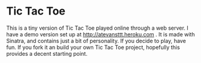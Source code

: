 Tic Tac Toe
================
This is a tiny version of Tic Tac Toe played online through a web server. I have a demo version set up at http://atevansttt.heroku.com . It is made with Sinatra, and contains just a bit of personality. If you decide to play, have fun. If you fork it an build your own Tic Tac Toe project, hopefully this provides a decent starting point.